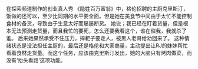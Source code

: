 在探索频道制作的创业真人秀 《隐姓百万富翁》中，格伦招聘的主厨克里斯汀，饭做的还可以，至少比同期的水平要全面。但是她在美食节中间由于太忙不能控制食材的备货，导致由于生意太好而屡屡断货。
她说；我已经在盯着货量，但是根本无法预测走货量，而且我忙的要死，怎么还要我看这个，谁在催我，我就杀了谁。 
后来她果然承受不住压力，摔耙子要走人，被黑人老哥给劝回来了。
这种情绪状态是没法担任主厨的，最后还是格伦和大家商量，主动提出让RJ的妹妹帮忙看着食材走货量。而这个任务，应该由克里斯汀发出，她的大脑只有烤肉做菜，而没有‘抬头看路’这项功能。
